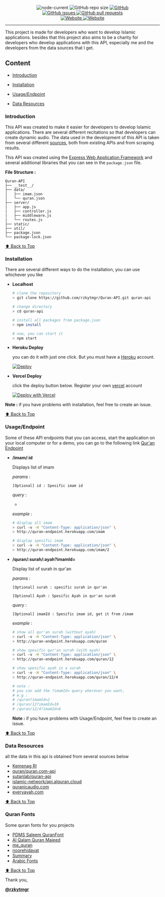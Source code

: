 <p align="center">
<img alt="node-current" src="https://img.shields.io/node/v/jest">
    <img alt="GitHub repo size" src="https://img.shields.io/github/repo-size/rzkytmgr/Quran-API">
    <a href="https://github.com/rzkytmgr/Quran-API/blob/master/LICENSE">
    	<img alt="GitHub" src="https://img.shields.io/github/license/rzkytmgr/Quran-API">
    </a>
    <br>
    <a href="https://github.com/rzkytmgr/Quran-API/issues">
    	<img alt="GitHub issues" src="https://img.shields.io/github/issues/rzkytmgr/Quran-API">
	</a>
    <a href="https://github.com/rzkytmgr/Quran-API/pulls">
    	<img alt="GitHub pull requests" src="https://img.shields.io/github/issues-pr/rzkytmgr/Quran-API">
	</a>
    <br>
    <a href="https://quran-endpoint.vercel.app/">
    <img alt="Website" src="https://img.shields.io/website?label=vercel&down_message=offline&up_message=online&url=https%3A%2F%2Fquran-endpoint.vercel.app%2F">
    </a>
    <a href="https://quran-endpoint.herokuapp.com/">
    <img alt="Website" src="https://img.shields.io/website?label=heroku&down_message=offline&up_message=online&url=https%3A%2F%2Fquran-endpoint.herokuapp.com%2F">
    </a>
</p>


<hr />

This project is made for developers who want to develop Islamic applications. besides that this project also aims to be a charity for developers who develop applications with this API, especially me and the developers from the data sources that I get.

## Content

- [Introduction](#introduction)

- [Installation](#installation)

- [Usage/Endpoint](#usageendpoint)
- [Data Resources](#data-resources)



### Introduction

This API was created to make it easier for developers to develop Islamic applications. There are several different recitations so that developers can create dynamic audio. The data used in the development of this API is taken from several different [sources](#data-resources), both from existing APIs and from scraping results.

This API was created using the [Express Web Application Framework](https://expressjs.com/) and several additional libraries that you can see in the `package.json` file.

**File Structure :**

```
Quran-API
├── __test__/
├── data/
│	├── imam.json
│	└── quran.json
├── server/
|	├── app.js
|	├── controller.js
|	├── middleware.js
|	└── routes.js
├── static/
├── util/
├── package.json
└── package-lock.json

```



[⬆️ Back to Top](#content)



### Installation

There are several different ways to do the installation, you can use whichever you like

- **Localhost**

  ```bash
  # clone the repository
  > git clone https://github.com/rzkytmgr/Quran-API.git quran-api
  
  # change directory
  > cd quran-api
  
  # install all packages from package.json
  > npm install
  
  # now, you can start it
  > npm start
  ```

  

- **Heroku Deploy**

  you can do it with just one click. But you must have a [Heroku](http://heroku.com/) account.

  [![Deploy](https://www.herokucdn.com/deploy/button.svg)](https://heroku.com/deploy?template=https://github.com/rzkytmgr/Quran-API)
  
  
  
- **Vercel Deploy**

  click the deploy button below. Register your own [vercel](https://vercel.com) account

  [![Deploy with Vercel](https://vercel.com/button)](https://vercel.com/new/git/external?repository-url=https%3A%2F%2Fgithub.com%2Frzkytmgr%2FQuran-API)



**Note :** if you have problems with installation, feel free to create an issue.

[⬆️ Back to Top](#content)



### Usage/Endpoint

Some of these API endpoints that you can access, start the application on your local computer or for a demo, you can go to the following link [Qur'an Endpoint](http://quran-endpoint.herokuapp.com/)

- **/imam/:id**

  Displays list of imam

  *params* :

  `[Optional] id : Spesific imam id`

  *query* :

  -

  *example* :

  ```bash
  # display all imam
  > curl -v -H "Content-Type: application/json" \
  > http://quran-endpoint.herokuapp.com/imam
  
  # display spesific imam
  > curl -v -H "Content-Type: application/json" \
  > http://quran-endpoint.herokuapp.com/imam/2
  ```

- **/quran/:surah/:ayah?imamId=**

  Display list of surah in qur'an

  *params* :

  `[Optional] surah : spesific surah in qur'an` 

  `[Optional] Ayah : Spesific Ayah in qur'an surah`

  *query* :

  `[Optional] imamId : Spesific imam id, get it from /imam`

  *example :*

  ```bash
  # show all qur'an surah (without ayah)
  > curl -v -H "Content-Type: application/json" \
  > http://quran-endpoint.herokuapp.com/quran
  
  # show spesific qur'an surah (with ayah)
  > curl -v -H "Content-Type: application/json" \
  > http://quran-endpoint.herokuapp.com/quran/12
  
  # show spesific ayah in a surah
  > curl -v -H "Content-Type: application/json" \
  > http://quran-endpoint.herokuapp.com/quran/12/4
  
  # note :
  #	you can add the ?imamId= query wherever you want,
  # e.g :
  #	/quran?imamId=2
  #	/quran/12?imamId=10
  #	/quran/12/4?imamId=6
  ```

  

  **Note :** if you have problems with Usage/Endpoint, feel free to create an issue.



[⬆️ Back to Top](#content)



### Data Resources

all the data in this api is obtained from several sources below

- [Kemenag RI](https://quran.kemenag.go.id/)
- [quran/quran.com-api](https://github.com/quran/quran.com-api)
- [sutanlab/quran-api](https://github.com/sutanlab/quran-api)
- [islamic-network/api.alquran.cloud](https://github.com/islamic-network)
- [quranicaudio.com](https://quranicaudio.com/about)
- [everyayah.com](https://everyayah.com/)



[⬆️ Back to Top](#content)


### Quran Fonts

Some quran fonts for you projects

- [PDMS Saleem QuranFont](https://www.maisfontes.com/pdms-saleem-quranfont)
- [Al Qalam Quran Majeed](https://arabicfonts.net/fonts/al-qalam-quran-majeed-web-regular)
- [me_quran](https://urdufonts.net/fonts/me_quran-regular)
- [noorehidayat](https://urdufonts.net/fonts/noorehidayat-regular)
- [Summary](http://quran.mursil.com/Web-Print-Publishing-Quran-Text-Graphics-Fonts-and-Downloads/fonts-optimized-for-quran)
- [Arabic Fonts](https://arabicfonts.net/fonts)



[⬆️ Back to Top](#content)



Thank you,

[**@rzkytmgr**](https://github.com/rzkytmgr)
